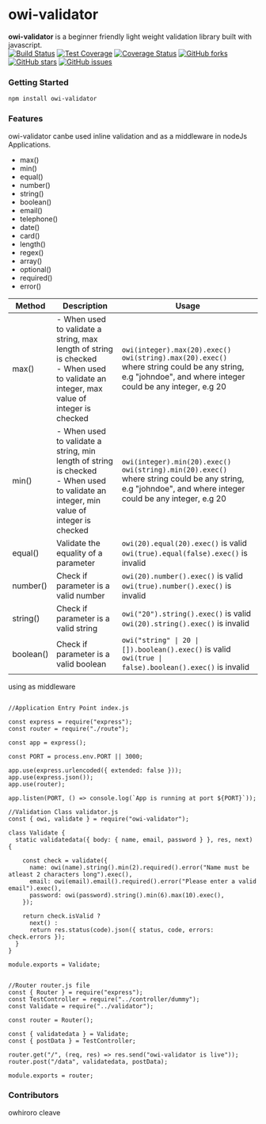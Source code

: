 # owi-validator
**owi-validator** is a beginner friendly light weight validation library built with javascript. <br>
[![Build Status](https://travis-ci.org/cleave3/owi_validator.svg?branch=master)](https://travis-ci.org/cleave3/owi_validator) [![Test Coverage](https://api.codeclimate.com/v1/badges/c00898c7c2607f45000e/test_coverage)](https://codeclimate.com/github/cleave3/owi_validator/test_coverage) [![Coverage Status](https://coveralls.io/repos/github/cleave3/owi_validator/badge.svg?branch=master)](https://coveralls.io/github/cleave3/owi_validator?branch=master) [![GitHub forks](https://img.shields.io/github/forks/cleave3/owi_validator)](https://github.com/cleave3/owi_validator/network) [![GitHub stars](https://img.shields.io/github/stars/cleave3/owi_validator)](https://github.com/cleave3/owi_validator/stargazers) [![GitHub issues](https://img.shields.io/github/issues/cleave3/owi_validator)](https://github.com/cleave3/owi_validator/issues)

### Getting Started

```
npm install owi-validator
```
### Features
owi-validator canbe used inline validation and as a middleware in nodeJs Applications. 
- max()
- min()
- equal()
- number()
- string()
- boolean()
- email()
- telephone()
- date()
- card()
- length()
- regex()
- array()
- optional()
- required()
- error()
<table>
  <thead>
  <tr>
    <th>Method</th>
    <th>Description</th>
    <th>Usage</th>
    </tr>
  </thead>
  <tbody>
  <tr>
    <td>max()</td>
    <td> 
      - When used to validate a string, max length of string is checked </br>
      - When used to validate an integer, max value of integer is checked
    </td>
    <td> 
      <code>owi(integer).max(20).exec()</code><br/>
      <code>owi(string).max(20).exec()</code> <br/>
        where string could be any string, e.g "johndoe", and
        where integer could be any integer, e.g 20    
    </td>
  </tr>
  <tr>
    <td>min()</td>
    <td> 
      - When used to validate a string, min length of string is checked </br>
      - When used to validate an integer, min value of integer is checked
    </td>
    <td> 
      <code>owi(integer).min(20).exec()</code> <br/>
      <code>owi(string).min(20).exec()</code><br/>
        where string could be any string, e.g "johndoe", and
        where integer could be any integer, e.g 20    
    </td>
  </tr>
  <tr>
    <td>equal()</td>
    <td> Validate the equality of a parameter</td>
    <td> 
      <code>owi(20).equal(20).exec()</code> is valid<br/>
      <code>owi(true).equal(false).exec()</code> is invalid<br/>  
    </td>
  </tr>
    <tr>
    <td>number()</td>
    <td> Check if parameter is a valid number
    </td>
    <td> 
      <code>owi(20).number().exec()</code> is valid<br/>
      <code>owi(true).number().exec()</code> is invalid<br/>  
    </td>
  </tr>
  <tr>
    <td>string()</td>
    <td> Check if parameter is a valid string</td>
    <td> 
      <code>owi("20").string().exec()</code> is valid<br/>
      <code>owi(20).string().exec()</code> is invalid<br/>  
    </td>
  </tr>
    <tr>
    <td>boolean()</td>
    <td> Check if parameter is a valid boolean</td>
    <td> 
      <code>owi("string" | 20 | []).boolean().exec()</code> is valid<br/>
      <code>owi(true | false).boolean().exec()</code> is invalid<br/>  
    </td>
  </tr>

  </tbody>
</table>

using as middleware
```

//Application Entry Point index.js

const express = require("express");
const router = require("./route");

const app = express();

const PORT = process.env.PORT || 3000;

app.use(express.urlencoded({ extended: false }));
app.use(express.json());
app.use(router);

app.listen(PORT, () => console.log(`App is running at port ${PORT}`));

//Validation Class validator.js
const { owi, validate } = require("owi-validator");

class Validate {
  static validatedata({ body: { name, email, password } }, res, next) {

    const check = validate({
      name: owi(name).string().min(2).required().error("Name must be atleast 2 characters long").exec(),
      email: owi(email).email().required().error("Please enter a valid email").exec(),
      password: owi(password).string().min(6).max(10).exec(),
    });

    return check.isValid ? 
      next() : 
      return res.status(code).json({ status, code, errors: check.errors });
  }
}

module.exports = Validate;


//Router router.js file
const { Router } = require("express");
const TestController = require("../controller/dummy");
const Validate = require("../validator");

const router = Router();

const { validatedata } = Validate;
const { postData } = TestController;

router.get("/", (req, res) => res.send("owi-validator is live"));
router.post("/data", validatedata, postData);

module.exports = router;

```
### Contributors
owhiroro cleave